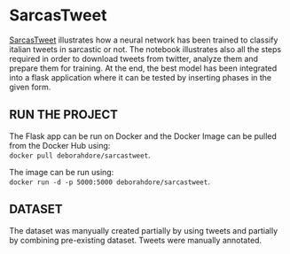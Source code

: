 # SarcasTweet

[SarcasTweet](https://colab.research.google.com/github/deborahdore/SarcasTweet/blob/main/SarcasTweet.ipynb) illustrates how a neural network has been trained to classify italian tweets in
sarcastic or not. The notebook illustrates also all the steps required in order to download tweets from twitter, analyze
them and prepare them for training. At the end, the best model has been integrated into a flask application where it can
be tested by inserting phases in the given form.

## **RUN THE PROJECT**
The Flask app can be run on Docker and the Docker Image can be pulled from the Docker Hub using:<br>
`docker pull deborahdore/sarcastweet`. 

The image can be run using:<br>
`docker run -d -p 5000:5000 deborahdore/sarcastweet`.


## **DATASET**
The dataset was manyually created partially by using tweets and partially by combining pre-existing dataset.
Tweets were manually annotated. 
